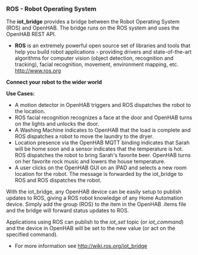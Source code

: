 ### ROS - Robot Operating System
The **iot_bridge** provides a  bridge between the Robot Operating System (ROS) and OpenHAB. The bridge runs on the ROS system and uses the OpenHAB REST API.

 * **ROS** is an extremely powerful open source set of libraries and tools that help you build robot applications - providing drivers and state-of-the-art algorithms for computer vision (object detection, recognition and tracking), facial recognition, movement, environment mapping, etc.
 <http://www.ros.org>

**Connect your robot to the wider world** 

**Use Cases:**

 * A motion detector in OpenHAB triggers and ROS dispatches the robot to the location.
 * ROS facial recognition recognizes a face at the door and OpenHAB turns on the lights and unlocks the door.
 * A Washing Machine indicates to OpenHAB that the load is complete and ROS dispatches a robot to move the laundry to the dryer.
 * Location presence via the OpenHAB MQTT binding indicates that Sarah will be home soon and a sensor indicates that the  temperature is hot.  ROS dispatches the robot to bring Sarah's favorite beer.  OpenHAB turns on her favorite rock music and lowers the house temperature.
 * A user clicks on the OpenHAB GUI on an IPAD and selects a new room location for the robot.  The message is forwarded by the iot_bridge to ROS and ROS dispatches the robot.

With the iot_bridge, any OpenHAB device can be easily setup to publish updates to ROS, giving a ROS robot knowledge of any Home Automation device.  Simply add the group (ROS) to the item in the OpenHAB .items file and the bridge will forward status updates to ROS.

Applications using ROS can publish to the _iot_set_ topic (or _iot_command_) and the device in OpenHAB will be set to the new value (or act on the specified command).

 * For more information see <http://wiki.ros.org/iot_bridge>

